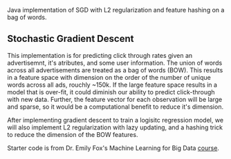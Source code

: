 Java implementation of SGD with L2 regularization and feature hashing on a bag of words.   

## Stochastic Gradient Descent
This implementation is for predicting click through rates given an advertisemnt, it's atributes, and some user information. 
The union of words across all advertisements are treated as a bag of words (BOW). This results in a feature space with dimension 
on the order of the number of unique words across all ads, rouchly ~150k. If the large feature space results in a model that is over-fit, it 
could diminish our ability to predict click-through with new data. Further, the feature vector for each observation will be 
large and sparse, so it would be a computational benefit to reduce it's dimension. 

After implementing gradient descent to train a logisitc regression model, we will also implement L2 regularization with lazy
updating, and a hashing trick to reduce the dimension of the BOW features. 

Starter code is from Dr. Emily Fox's Machine Learning for Big Data [course].
<!-- links -->
[course]:http://courses.cs.washington.edu/courses/cse547/14wi/homework.html
